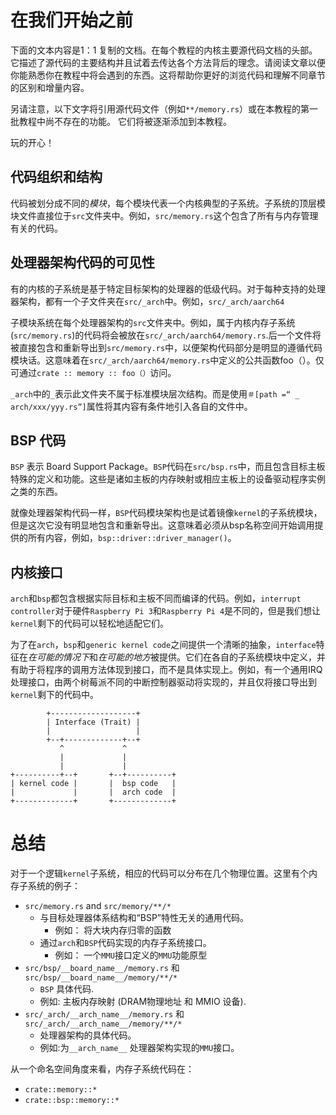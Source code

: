 # 在我们开始之前

下面的文本内容是1：1 复制的文档。在每个教程的内核主要源代码文档的头部。它描述了源代码的主要结构并且试着去传达各个方法背后的理念。请阅读文章以便你能熟悉你在教程中将会遇到的东西。这将帮助你更好的浏览代码和理解不同章节的区别和增量内容。

另请注意，以下文字将引用源代码文件（例如`**/memory.rs`）或在本教程的第一批教程中尚不存在的功能。 它们将被逐渐添加到本教程。

玩的开心！

## 代码组织和结构

代码被划分成不同的*模块*，每个模块代表一个内核典型的子系统。子系统的顶层模块文件直接位于`src`文件夹中。例如，`src/memory.rs`这个包含了所有与内存管理有关的代码。

## 处理器架构代码的可见性

有的内核的子系统是基于特定目标架构的处理器的低级代码。对于每种支持的处理器架构，都有一个子文件夹在`src/_arch`中。例如，`src/_arch/aarch64`

子模块系统在每个处理器架构的`src`文件夹中。例如，属于内核内存子系统(`src/memory.rs`)的代码将会被放在`src/_arch/aarch64/memory.rs`.后一个文件将被直接包含和重新导出到`src/memory.rs`中，以便架构代码部分是明显的遵循代码模块话。这意味着在`src/_arch/aarch64/memory.rs`中定义的公共函数foo（）。仅可通过`crate :: memory :: foo（）`访问。

`_arch`中的`_`表示此文件夹不属于标准模块层次结构。而是使用`＃[path =“ _ arch/xxx/yyy.rs”]`属性将其内容有条件地引入各自的文件中。

## BSP 代码
`BSP` 表示 Board Support Package。`BSP`代码在`src/bsp.rs`中，而且包含目标主板特殊的定义和功能。这些是诸如主板的内存映射或相应主板上的设备驱动程序实例之类的东西。

就像处理器架构代码一样，`BSP`代码模块架构也是试着镜像`kernel`的子系统模块，但是这次它没有明显地包含和重新导出。这意味着必须从bsp名称空间开始调用提供的所有内容，例如，`bsp::driver::driver_manager()`。

## 内核接口

`arch`和`bsp`都包含根据实际目标和主板不同而编译的代码。例如，`interrupt controller`对于硬件`Raspberry Pi 3`和`Raspberry Pi 4`是不同的，但是我们想让`kernel`剩下的代码可以轻松地适配它们。

为了在`arch`，`bsp`和`generic kernel code`之间提供一个清晰的抽象，`interface`特征在*在可能的情况下*和*在可能的地方*被提供。它们在各自的子系统模块中定义，并有助于将程序的调用方法体现到接口，而不是具体实现上。例如，有一个通用IRQ处理接口，由两个树莓派不同的中断控制器驱动将实现的，并且仅将接口导出到`kernel`剩下的代码中。

```
        +-------------------+
        | Interface (Trait) |
        |                   |
        +--+-------------+--+
           ^             ^
           |             |
           |             |
+----------+--+       +--+----------+
| kernel code |       |  bsp code   |
|             |       |  arch code  |
+-------------+       +-------------+
```

# 总结
对于一个逻辑`kernel`子系统，相应的代码可以分布在几个物理位置。这里有个内存子系统的例子：
- `src/memory.rs` and `src/memory/**/*`
  - 与目标处理器体系结构和“BSP”特性无关的通用代码。
    - 例如： 将大块内存归零的函数
  - 通过`arch`和`BSP`代码实现的内存子系统接口。
    - 例如： 一个`MMU`接口定义的`MMU`功能原型
 - `src/bsp/__board_name__/memory.rs` 和 `src/bsp/__board_name__/memory/**/*`
   - `BSP` 具体代码.
   - 例如: 主板内存映射 (DRAM物理地址 和 MMIO 设备).
- `src/_arch/__arch_name__/memory.rs` 和 `src/_arch/__arch_name__/memory/**/*`
  - 处理器架构的具体代码。
  - 例如:为`__arch_name__` 处理器架构实现的`MMU`接口。
  
从一个命名空间角度来看，内存子系统代码在：
  - `crate::memory::*`
  - `crate::bsp::memory::*`
